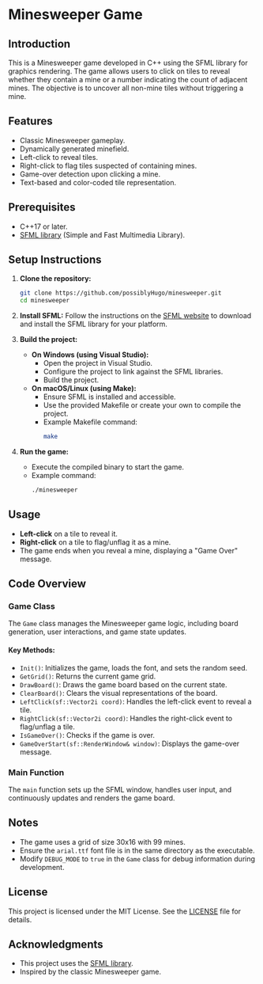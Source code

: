 # Minesweeper Game

## Introduction
This is a Minesweeper game developed in C++ using the SFML library for graphics rendering. The game allows users to click on tiles to reveal whether they contain a mine or a number indicating the count of adjacent mines. The objective is to uncover all non-mine tiles without triggering a mine.

## Features
- Classic Minesweeper gameplay.
- Dynamically generated minefield.
- Left-click to reveal tiles.
- Right-click to flag tiles suspected of containing mines.
- Game-over detection upon clicking a mine.
- Text-based and color-coded tile representation.

## Prerequisites
- C++17 or later.
- [SFML library](https://www.sfml-dev.org/download.php) (Simple and Fast Multimedia Library).

## Setup Instructions
1. **Clone the repository:**
    ```sh
    git clone https://github.com/possiblyHugo/minesweeper.git
    cd minesweeper
    ```

2. **Install SFML:**
   Follow the instructions on the [SFML website](https://www.sfml-dev.org/tutorials/2.6/#getting-started) to download and install the SFML library for your platform.

3. **Build the project:**
    - **On Windows (using Visual Studio):**
      - Open the project in Visual Studio.
      - Configure the project to link against the SFML libraries.
      - Build the project.
    - **On macOS/Linux (using Make):**
      - Ensure SFML is installed and accessible.
      - Use the provided Makefile or create your own to compile the project.
      - Example Makefile command:
        ```sh
        make
        ```

4. **Run the game:**
    - Execute the compiled binary to start the game.
    - Example command:
      ```sh
      ./minesweeper
      ```

## Usage
- **Left-click** on a tile to reveal it.
- **Right-click** on a tile to flag/unflag it as a mine.
- The game ends when you reveal a mine, displaying a "Game Over" message.

## Code Overview
### Game Class
The `Game` class manages the Minesweeper game logic, including board generation, user interactions, and game state updates.

#### Key Methods:
- `Init()`: Initializes the game, loads the font, and sets the random seed.
- `GetGrid()`: Returns the current game grid.
- `DrawBoard()`: Draws the game board based on the current state.
- `ClearBoard()`: Clears the visual representations of the board.
- `LeftClick(sf::Vector2i coord)`: Handles the left-click event to reveal a tile.
- `RightClick(sf::Vector2i coord)`: Handles the right-click event to flag/unflag a tile.
- `IsGameOver()`: Checks if the game is over.
- `GameOverStart(sf::RenderWindow& window)`: Displays the game-over message.

### Main Function
The `main` function sets up the SFML window, handles user input, and continuously updates and renders the game board.

## Notes
- The game uses a grid of size 30x16 with 99 mines.
- Ensure the `arial.ttf` font file is in the same directory as the executable.
- Modify `DEBUG_MODE` to `true` in the `Game` class for debug information during development.

## License
This project is licensed under the MIT License. See the [LICENSE](LICENSE) file for details.

## Acknowledgments
- This project uses the [SFML library](https://www.sfml-dev.org/).
- Inspired by the classic Minesweeper game.